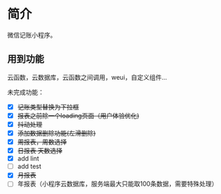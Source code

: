 # 简介
微信记账小程序。
## 用到功能
云函数，云数据库，云函数之间调用，weui，自定义组件...

未完成功能：

- [x] ~~记账类型替换为下拉框~~
- [x] ~~报表之前除一个loading页面（用户体验优化)~~
- [x] ~~抖动处理~~
- [x] ~~添加数据删除功能(左滑删除)~~
- [x] ~~周报表，周数选择~~
- [x] ~~日报表 天数选择~~
- [x] add lint
- [ ] add test
- [x] ~~月报表~~ 
- [ ] 年报表（小程序云数据库，服务端最大只能取100条数据，需要特殊处理）
